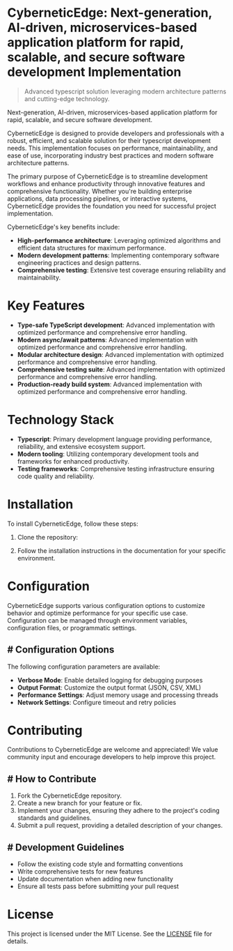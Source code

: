 <!-- fallback_CyberneticEdge_20250802205652_60734 -->

# CyberneticEdge: Next-generation, AI-driven, microservices-based application platform for rapid, scalable, and secure software development Implementation
> Advanced typescript solution leveraging modern architecture patterns and cutting-edge technology.

Next-generation, AI-driven, microservices-based application platform for rapid, scalable, and secure software development.

CyberneticEdge is designed to provide developers and professionals with a robust, efficient, and scalable solution for their typescript development needs. This implementation focuses on performance, maintainability, and ease of use, incorporating industry best practices and modern software architecture patterns.

The primary purpose of CyberneticEdge is to streamline development workflows and enhance productivity through innovative features and comprehensive functionality. Whether you're building enterprise applications, data processing pipelines, or interactive systems, CyberneticEdge provides the foundation you need for successful project implementation.

CyberneticEdge's key benefits include:

* **High-performance architecture**: Leveraging optimized algorithms and efficient data structures for maximum performance.
* **Modern development patterns**: Implementing contemporary software engineering practices and design patterns.
* **Comprehensive testing**: Extensive test coverage ensuring reliability and maintainability.

# Key Features

* **Type-safe TypeScript development**: Advanced implementation with optimized performance and comprehensive error handling.
* **Modern async/await patterns**: Advanced implementation with optimized performance and comprehensive error handling.
* **Modular architecture design**: Advanced implementation with optimized performance and comprehensive error handling.
* **Comprehensive testing suite**: Advanced implementation with optimized performance and comprehensive error handling.
* **Production-ready build system**: Advanced implementation with optimized performance and comprehensive error handling.

# Technology Stack

* **Typescript**: Primary development language providing performance, reliability, and extensive ecosystem support.
* **Modern tooling**: Utilizing contemporary development tools and frameworks for enhanced productivity.
* **Testing frameworks**: Comprehensive testing infrastructure ensuring code quality and reliability.

# Installation

To install CyberneticEdge, follow these steps:

1. Clone the repository:


2. Follow the installation instructions in the documentation for your specific environment.

# Configuration

CyberneticEdge supports various configuration options to customize behavior and optimize performance for your specific use case. Configuration can be managed through environment variables, configuration files, or programmatic settings.

## # Configuration Options

The following configuration parameters are available:

* **Verbose Mode**: Enable detailed logging for debugging purposes
* **Output Format**: Customize the output format (JSON, CSV, XML)
* **Performance Settings**: Adjust memory usage and processing threads
* **Network Settings**: Configure timeout and retry policies

# Contributing

Contributions to CyberneticEdge are welcome and appreciated! We value community input and encourage developers to help improve this project.

## # How to Contribute

1. Fork the CyberneticEdge repository.
2. Create a new branch for your feature or fix.
3. Implement your changes, ensuring they adhere to the project's coding standards and guidelines.
4. Submit a pull request, providing a detailed description of your changes.

## # Development Guidelines

* Follow the existing code style and formatting conventions
* Write comprehensive tests for new features
* Update documentation when adding new functionality
* Ensure all tests pass before submitting your pull request

# License

This project is licensed under the MIT License. See the [LICENSE](https://github.com/cerenyilmazjinx/CyberneticEdge/blob/main/LICENSE) file for details.

